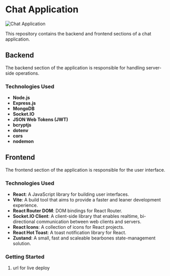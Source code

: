 
# Chat Application

![Chat Application](https://your-image-url.com)

This repository contains the backend and frontend sections of a chat application.

## Backend

The backend section of the application is responsible for handling server-side operations.

### Technologies Used

- **Node.js**
- **Express.js**
- **MongoDB**
- **Socket.IO**
- **JSON Web Tokens (JWT)**
- **bcryptjs**
- **dotenv**
- **cors**
- **nodemon**


## Frontend

The frontend section of the application is responsible for the user interface.

### Technologies Used

- **React**: A JavaScript library for building user interfaces.
- **Vite**: A build tool that aims to provide a faster and leaner development experience.
- **React Router DOM**: DOM bindings for React Router.
- **Socket.IO Client**: A client-side library that enables realtime, bi-directional communication between web clients and servers.
- **React Icons**: A collection of icons for React projects.
- **React Hot Toast**: A toast notification library for React.
- **Zustand**: A small, fast and scaleable bearbones state-management solution.


### Getting Started

1. url for live deploy 
